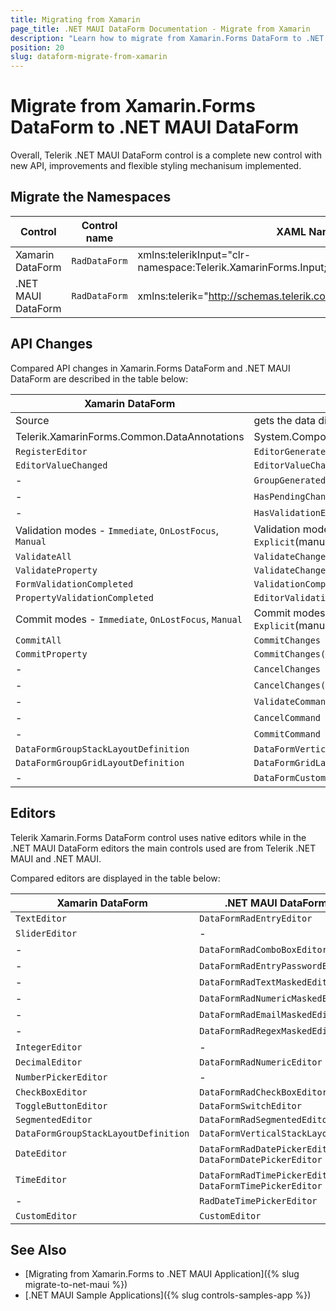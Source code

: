 ```yaml
---
title: Migrating from Xamarin
page_title: .NET MAUI DataForm Documentation - Migrate from Xamarin
description: "Learn how to migrate from Xamarin.Forms DataForm to .NET MAUI DataForm control."
position: 20
slug: dataform-migrate-from-xamarin
---
```


# Migrate from Xamarin.Forms DataForm to .NET MAUI DataForm

Overall, Telerik .NET MAUI DataForm control is a complete new control with new API, improvements and flexible styling mechanisum implemented.

## Migrate the Namespaces

| Control | Control name | XAML Namespcace | C# Namespace|
| --------------- | --------------- | --------------- | --------------- |
| Xamarin DataForm | `RadDataForm` | xmlns:telerikInput="clr-namespace:Telerik.XamarinForms.Input;assembly=Telerik.XamarinForms.Input" | using Telerik.XamarinForms.Input; |
| .NET MAUI DataForm | `RadDataForm` | xmlns:telerik="http://schemas.telerik.com/2022/xaml/maui" | using Telerik.Maui.Controls; |


## API Changes

Compared API changes in Xamarin.Forms DataForm and .NET MAUI DataForm are described in the table below:

| Xamarin DataForm | .NET MAUI DataForm |
| ------------- | --------------- |
| Source | gets the data directly from the set BindingContext |
| Telerik.XamarinForms.Common.DataAnnotations | System.ComponentModel.DataAnnotations.DataAnnotations |
| `RegisterEditor` | `EditorGenerated` |
| `EditorValueChanged` | `EditorValueChanged` |
| - | `GroupGenerated` |
| - |`HasPendingChanges` |
| - | `HasValidationErrors` |
| Validation modes - `Immediate`, `OnLostFocus`, `Manual` | Validation modes - `PropertyChanged`(immediate), `LostFocus`, `Explicit`(manual) |
| `ValidateAll` | `ValidateChanges` |
| `ValidateProperty` | `ValidateChanges(string propertyName)` |
| `FormValidationCompleted` | `ValidationCompleted` |
| `PropertyValidationCompleted` | `EditorValidationCompleted` |
| Commit modes - `Immediate`, `OnLostFocus`, `Manual` | Commit modes - `PropertyChanged`(immediate), `LostFocus`, `Explicit`(manual) |
| `CommitAll` | `CommitChanges` |
| `CommitProperty` | `CommitChanges(string propertyName)` |
| - | `CancelChanges` |
| - | `CancelChanges(string propertyName)` |
| - | `ValidateCommand` |
| - | `CancelCommand` |
| - | `CommitCommand` |
| `DataFormGroupStackLayoutDefinition` | `DataFormVerticalStackLayout` |
| `DataFormGroupGridLayoutDefinition`  | `DataFormGridLayout`  |
| -  | `DataFormCustomLayout`  |

## Editors

Telerik Xamarin.Forms DataForm control uses native editors while in the .NET MAUI DataForm editors the main controls used are from Telerik .NET MAUI and .NET MAUI.

Compared editors are displayed in the table below:

| Xamarin DataForm | .NET MAUI DataForm |
| ------------- | --------------- |
| `TextEditor` | `DataFormRadEntryEditor` |
| `SliderEditor` | - |
| - | `DataFormRadComboBoxEditor` |
| - | `DataFormRadEntryPasswordEditor` |
| - | `DataFormRadTextMaskedEditor` |
| - | `DataFormRadNumericMaskedEditor` |
| - | `DataFormRadEmailMaskedEditor` |
| - | `DataFormRadRegexMaskedEditor` |
| `IntegerEditor` | - |
| `DecimalEditor` | `DataFormRadNumericEditor` |
| `NumberPickerEditor` | - |
| `CheckBoxEditor` | `DataFormRadCheckBoxEditor` |
| `ToggleButtonEditor` | `DataFormSwitchEditor` |
| `SegmentedEditor` | `DataFormRadSegmentedEditor` |
| `DataFormGroupStackLayoutDefinition` | `DataFormVerticalStackLayout` |
| `DateEditor`  | `DataFormRadDatePickerEditor`, `DataFormDatePickerEditor` |
| `TimeEditor`  | `DataFormRadTimePickerEditor`, `DataFormTimePickerEditor`  |
| -  | `RadDateTimePickerEditor` |
| `CustomEditor` | `CustomEditor` |

## See Also

* [Migrating from Xamarin.Forms to .NET MAUI Application]({% slug migrate-to-net-maui %})
* [.NET MAUI Sample Applications]({% slug controls-samples-app %})
